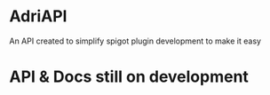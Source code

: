 # AdriAPI

An API created to simplify spigot plugin development to make it easy

# API & Docs still on development